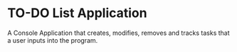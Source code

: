 
# TO-DO List Application

A Console Application that creates, modifies, removes and tracks tasks that a user inputs into the program.


